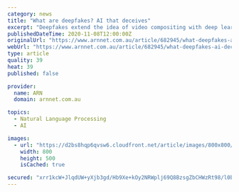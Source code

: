 ```yaml
---
category: news
title: "What are deepfakes? AI that deceives"
excerpt: "Deepfakes extend the idea of video compositing with deep learning to make someone appear to say or do something they didn’t really say or do."
publishedDateTime: 2020-11-08T12:00:00Z
originalUrl: "https://www.arnnet.com.au/article/682945/what-deepfakes-ai-deceives/"
webUrl: "https://www.arnnet.com.au/article/682945/what-deepfakes-ai-deceives/"
type: article
quality: 39
heat: 39
published: false

provider:
  name: ARN
  domain: arnnet.com.au

topics:
  - Natural Language Processing
  - AI

images:
  - url: "https://d2bs8hqp6qvsw6.cloudfront.net/article/images/800x800/dimg/facebook_deepfake_ai.jpg"
    width: 800
    height: 500
    isCached: true

secured: "xrr1kcW+JlqdUW+yXjb3gd/Hb9Xe+kOy2NRWplj69Q8BzsgZbCHWzRt98/l0biL3eTFWt1Thpz9Sjl6U5/nhvcv1DXo38mdnJrUsfWGPPiLUDp2jwj/bcdqOrMAmPM+y1EAqzCn2yIcGaVGoI+vQZCEvSr/9aEoI0Jted2iMRKkG31empPGE4xvccyi3cHyzsoDh/ju0LS19JLIfL0sGZjixu1ZIJLppvr5Bbnzyg8cSAJsQyNst1gnNK6NOI/rNIxV5chpWqrAnRcyznvs/jWHbs6og4diGCPAKjg3I3LGFtGrsYJpnX4py9SfvUE+34dpIB3TAF6I81+Mzw3SSZxMbX3DzlPM69fFoVDLC33A=;wDRTenysYc52VU1FcoRrRQ=="
---
```


